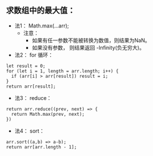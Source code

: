 ## 求数组中的最大值：
- 法1： Math.max(...arr);
  - 注意：
    - 如果有任一参数不能被转换为数值，则结果为NaN。
    - 如果没有参数， 则结果返回 -Infinity(负无穷大)。
- 法2： for 循环：
```
let result = 0;
for (let i = 1, length = arr.length; i++) {
  if (arr[i] > arr[result]) result = i;
}
return arr[result];
```
- 法3： reduce：
```
return arr.reduce((prev, next) => {
  return Math.max(prev, next);
})
```
- 法4： sort：
```
arr.sort((a,b) => a-b);
return arr[arr.length - 1];
```
